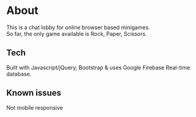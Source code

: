 # About
This is a chat lobby for online browser based minigames.<BR>
So far, the only game available is Rock, Paper, Scissors.<BR>

## Tech
Built with Javascript/jQuery, Bootstrap & uses Google Firebase Real-time database.

## Known issues
Not mobile responsive
